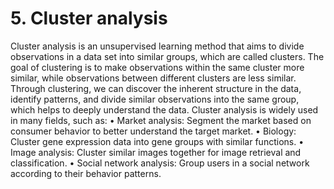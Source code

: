 # 5. Cluster analysis

Cluster analysis is an unsupervised learning method that aims to divide observations in a data set into similar groups, which are called clusters. The goal of clustering is to make observations within the same cluster more similar, while observations between different clusters are less similar. Through clustering, we can discover the inherent structure in the data, identify patterns, and divide similar observations into the same group, which helps to deeply understand the data.
Cluster analysis is widely used in many fields, such as:
• Market analysis: Segment the market based on consumer behavior to better understand the target market.
• Biology: Cluster gene expression data into gene groups with similar functions.
• Image analysis: Cluster similar images together for image retrieval and classification.
• Social network analysis: Group users in a social network according to their behavior patterns.
